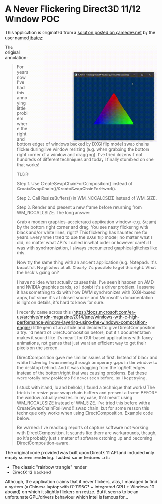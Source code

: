 # A Never Flickering Direct3D 11/12 Window POC
This application is originated from a [solution posted on gamedev.net](https://www.gamedev.net/forums/topic/708865-dxgi-flip-model-flickering-during-live-resize/) by the user named [jbatez](https://www.gamedev.net/jbatez):

<img src="res/resize_demo.gif" style="float: right; width: 320pt" />

The original annotation:
>For years now I've had this annoying little problem where the right and bottom edges of windows backed by DXGI flip model swap chains flicker during live window resizing (e.g. when grabbing the bottom right corner of a window and dragging). I've tried dozens if not hundreds of different techniques and today I finally stumbled on one that works!
>
>TLDR:
>
>Step 1. Use CreateSwapChainForComposition() instead of CreateSwapChain()/CreateSwapChainForHwnd().
>
>Step 2. Call ResizeBuffers() in WM_NCCALCSIZE instead of WM_SIZE.
>
>Step 3. Render and present a new frame before returning from WM_NCCALCSIZE.
The long answer:
>
>Grab a modern graphics-accelerated application window (e.g. Steam) by the bottom right corner and drag. You see nasty flickering with black and/or white lines, right? This flickering has haunted me for years. Every time I tried to use the DXGI flip model, no matter what I did, no matter what API's I called in what order or however careful I was with synchronization, I always encountered graphical glitches like this.
>
>Now try the same thing with an ancient application (e.g. Notepad). It's beautiful. No glitches at all. Clearly it's possible to get this right. What the heck's going on?
>
>I have no idea what actually causes this. I've seen it happen on AMD and NVIDIA graphics cards, so I doubt it's a driver problem. I assume it has something to do with how DWM synchronizes with DXGI-based apps, but since it's all closed source and Microsoft's documentation is light on details, it's hard to know for sure.
>
>I recently came across this (https://docs.microsoft.com/en-us/archive/msdn-magazine/2014/june/windows-with-c-high-performance-window-layering-using-the-windows-composition-engine) little gem of an article and decided to give DirectComposition a try. I'd heard of DirectComposition before, but it's documentation makes it sound like it's meant for GUI-based applications with fancy animations, not games that just want an efficient way to get their pixels on the screen.
>
>DirectComposition gave me similar issues at first. Instead of black and white flickering I was seeing through temporary gaps in the window to the desktop behind. And it was dragging from the top/left edges instead of the bottom/right that was causing problems. But these were totally new problems I'd never seen before, so I kept trying.
>
>I stuck with it and, lo and behold, I found a technique that works! The trick is to resize your swap chain buffers and present a frame BEFORE the window actually resizes. In my case, that meant using WM_NCCALCSIZE instead of WM_SIZE. I've tried this before with a CreateSwapChainForHwnd() swap chain, but for some reason this technique only works when using DirectComposition. Example code below.
>
>Be warned: I've read bug reports of capture software not working with DirectComposition. It sounds like there are workarounds, though, so it's probably just a matter of software catching up and becoming DirectComposition-aware.

The original code provided was built upon DirectX 11 API and included only empty screen rendering. I added some features to it:

* The classic "rainbow triangle" render
* DirectX 12 backend

Although, the application claims that it never flickers, alas, I managed to find a system (a Chinese laptop with i7-1195G7 + integrated GPU + Windows 10 aboard) on which it slightly flickers on resize. But it seems to be an unfortunate GPU/drivers behaviour which Intel is famous for...